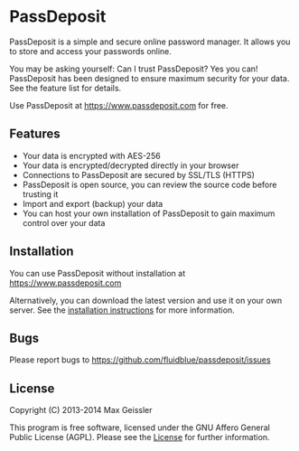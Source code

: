 # PassDeposit

PassDeposit is a simple and secure online password manager.
It allows you to store and access your passwords online.

You may be asking yourself: Can I trust PassDeposit? Yes you can!
PassDeposit has been designed to ensure maximum security for your data.
See the feature list for details.

Use PassDeposit at <https://www.passdeposit.com> for free.


## Features

* Your data is encrypted with AES-256
* Your data is encrypted/decrypted directly in your browser
* Connections to PassDeposit are secured by SSL/TLS (HTTPS)
* PassDeposit is open source, you can review the source code before trusting it
* Import and export (backup) your data
* You can host your own installation of PassDeposit to gain maximum control over your data


## Installation

You can use PassDeposit without installation at <https://www.passdeposit.com>

Alternatively, you can download the latest version and use it on your own server.
See the [installation instructions](INSTALL.md#passdeposit-installation) for more information.


## Bugs

Please report bugs to <https://github.com/fluidblue/passdeposit/issues>


## License

Copyright (C) 2013-2014 Max Geissler

This program is free software, licensed under the GNU Affero General Public License (AGPL).
Please see the [License](LICENSE.md) for further information.

